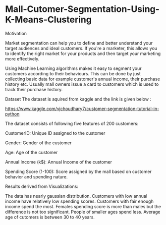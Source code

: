 # Mall-Cutomer-Segmentation-Using-K-Means-Clustering
Motivation

Market segmentation can help you to define and better understand your target audiences and ideal customers. If you're a marketer, this allows you to identify the right market for your products and then target your marketing more effectively.

Using Machine Learning algorithms makes it easy to segment your customers according to their behaviours. This can be done by just collecting basic data for example customer's annual income, their purchase history etc. Usually mall owners issue a card to customers which is used to track their purchase history.

Dataset
The dataset is aquired from kaggle and the link is given below :

https://www.kaggle.com/vjchoudhary7/customer-segmentation-tutorial-in-python

The dataset consists of following five features of 200 customers:

CustomerID: Unique ID assigned to the customer

Gender: Gender of the customer

Age: Age of the customer

Annual Income (k$): Annual Income of the customer

Spending Score (1-100): Score assigned by the mall based on customer behavior and spending nature.

Results derived from Visualizations:

The data has nearly gaussian distribution.
Customers with low annual income have relatively low spending scores.
Customers with fair enough income spend the most.
Females spending score is more than males but the difference is not too significant.
People of smaller ages spend less.
Average age of cutomers is between 30 to 40 years.
